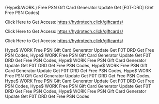 (Hype$.WORK.) Free PSN Gift Card Generator Update Get [F0T-DRD] (Get Free PSN Codes)

Click Here to Get Access: https://hydrotech.click/giftcards/

Click Here to Get Access: https://hydrotech.click/giftcards/

Click Here to Get Access: https://hydrotech.click/giftcards/

 Hype$ WORK Free PSN Gift Card Generator Update Get F0T DRD Get Free PSN Codes, Hype$ WORK Free PSN Gift Card Generator Update Get F0T DRD Get Free PSN Codes, Hype$ WORK Free PSN Gift Card Generator Update Get F0T DRD Get Free PSN Codes, Hype$ WORK Free PSN Gift Card Generator Update Get F0T DRD Get Free PSN Codes, Hype$ WORK Free PSN Gift Card Generator Update Get F0T DRD Get Free PSN Codes, Hype$ WORK Free PSN Gift Card Generator Update Get F0T DRD Get Free PSN Codes, Hype$ WORK Free PSN Gift Card Generator Update Get F0T DRD Get Free PSN Codes, Hype$ WORK Free PSN Gift Card Generator Update Get F0T DRD Get Free PSN Codes
